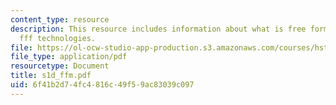 ```yaml
---
content_type: resource
description: This resource includes information about what is free forming fabrication?,
  fff technologies.
file: https://ol-ocw-studio-app-production.s3.amazonaws.com/courses/hst-535-principles-and-practice-of-tissue-engineering-fall-2004/6f41b2d74fc4816c49f59ac83039c097_s1d_ffm.pdf
file_type: application/pdf
resourcetype: Document
title: s1d_ffm.pdf
uid: 6f41b2d7-4fc4-816c-49f5-9ac83039c097
---
```

